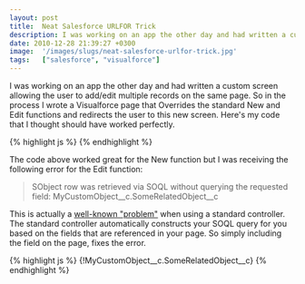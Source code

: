 ```yaml
---
layout: post
title:  Neat Salesforce URLFOR Trick
description: I was working on an app the other day and had written a custom screen allowing the user to add/edit multiple records on the same page. So in the process I wrote a Visualforce page that Overrides the standard New and Edit functions and redirects the user to this new screen. Heres my code that I thought should have worked perfectly.  The code above worked great for the New function but I was receiving the following error for the Edit function-  SObject row was retrieved via SOQL without querying t
date: 2010-12-28 21:39:27 +0300
image:  '/images/slugs/neat-salesforce-urlfor-trick.jpg'
tags:   ["salesforce", "visualforce"]
---
```

<p>I was working on an app the other day and had written a custom screen allowing the user to add/edit multiple records on the same page. So in the process I wrote a Visualforce page that Overrides the standard New and Edit functions and redirects the user to this new screen. Here's my code that I thought should have worked perfectly.</p>
{% highlight js %}<apex:page standardController=MyCustomObject__c
 action={!URLFOR($Page.AddEditMultipleRecords,null,
 [id=MyCustomObject__c.SomeRelatedObject__c])}/>
{% endhighlight %}
<p>The code above worked great for the New function but I was receiving the following error for the Edit function:</p>
<blockquote>SObject row was retrieved via SOQL without querying the requested field: MyCustomObject__c.SomeRelatedObject__c</blockquote>
<p>This is actually a <a href="http://forums.sforce.com/t5/Visualforce-Development/error-referencing-field-using-standard-controller-extension/m-p/83237">well-known "problem"</a> when using a standard controller. The standard controller automatically constructs your SOQL query for you based on the fields that are referenced in your page. So simply including the field on the page, fixes the error.</p>
{% highlight js %}<apex:page standardController=MyCustomObject__c
 action={!URLFOR($Page.AddEditMultipleRecords,null,
 [id=MyCustomObject__c.SomeRelatedObject__c])}>
 {!MyCustomObject__c.SomeRelatedObject__c}
</apex:page>
{% endhighlight %}

